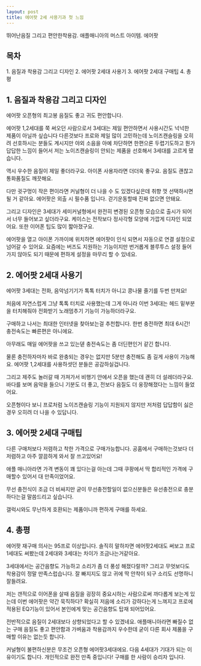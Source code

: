 ```yaml
---
layout: post
title: 에어팟 2세 사용기과 첫 느낌
---
```


뛰어난음질 그리고 편안한착용감. 애플매니아의 머스트 아이템. 에어팟

<h2>목차</h2>
1. 음질과 착용감 그리고 디자인
2. 에어팟 2세대 사용기
3. 에어팟 2세대 구매팁
4. 총평



<h2>1. 음질과 착용감 그리고 디자인</h2>
에어팟 오픈형의 최고봉 음질도 좋고 귀도 편안합니다.

에어팟 1,2세대를 쭉 써오던 사람으로서 3세대는 제일 편안하면서 사용시간도 넉넉한 제품이 아닐까 싶습니다 다른것보다 프로와 제일 많이 고민하는데 노이즈캔슬링을 오히려 선호하시는 분들도 계시지만 야외 소음을 아예 차단하면 한편으론 두렵기도하고 뭔가 답답한 느낌이 들어서 저는 노이즈캔슬링이 안되는 제품을 선호해서 3세대를 고르게 됐습니다. 

역시 우수한 음질이 제일 좋더라구요.
아이폰 사용자라면 더더욱 좋구요. 음질도 괜찮고 통화품질도 깨끗해요.

다만 귓구멍이 작은 편이라면 커널형이 더 나을 수 도 있겠다싶은데 취향 껏 선택하시면 될 거 같아요.
에어팟은 외출 시 필수품 입니다. 걷기운동할때 진짜 없으면 안돼요.

그리고 디자인은 3세대가 세미커널형에서 완전히 변경된 오픈형 모습으로 출시가 되어서 너무 들어보고 싶더라구요.
케이스는 전작보다 정사각형 모양에 가깝게 디자인 되었어요. 
또한 이어폰 팁도 많이 짧아졌구요.

에어팟을 열고 아이폰 가까이에 위치하면 에어팟이 인식 되면서 자동으로 연결 설정으로 넘어갈 수 있어요.
요즘에는 버즈도 지원하는 기능이지만 번거롭게 블루투스 설정 들어가지 않아도 되기 때문에 편하게 설정을 마무리 할 수 있네요.




<h2>2. 에어팟 2세대 사용기</h2>
에어팟 3세대는 전화, 음악넘기기가 톡톡 터치가 아니고 콩나물 줄기를 두번 만져요!

처음에 자연스럽게 그냥 톡톡 터치로 사용했는데 그게 아니라 이번 3세대는 헤드 밑부분을 터치해줘야 전화받기 노래멈추기 기능이 가능하더라구요.

구매하고 나서는 최대한 인터넷을 찾아보는걸 추천합니다.
한번 충전하면 최대 6시간! 충전속도는 빠른편은 아니에요.

아무래도 매일 에어팟을 쓰고 있는덷 충전속도는 좀 더딘편인거 같긴 합니다.

물론 충전하자마자 바로 완충되는 경우는 없지만 5분만 충전해도 좀 길게 사용이 가능해요.
에어팟 1,2세대를 사용하셧던 분들은 공감하실겁니다.

그리고 제주도 놀러갈 때 가져가서 비행기 안에서 오픈을 했는데 괜히 더 설레더라구요.
바다를 보며 음악을 들으니 기분도 더 좋고, 전보다 음질도 더 웅장해졌다는 느낌이 들었어요.

오픈형이다 보니 프로처럼 노이즈캔슬링 기능이 지원되지 않지만 저처럼 답답함이 싫은 경우 오히려 더 나을 수 있답니다.



<h2>3. 에어팟 2세대 구매팁</h2>
다른 구매처보다 저렴하고 착한 가격으로 구매가능합니다.
공홈에서 구매하는것보다 더 저렴하고 아주 깔끔하게 와서 잘 쓰고있어요!

애플 매니아라면 가격 변동이 꽤 있다는걸 아는데 그때 쿠팡에서 딱 합리적인 가격에 구매할수 있어서 대 만족이었어요.

무선 충전식이 조금 더 비싸지만 굳이 무선충전할일이 없으신분들은 유선충전으로 충분하다는걸 말씀드리고 싶습니다.

갤럭시와도 무난하게 호환되는 제품이니까 편하게 구매를 하세요.



<h2>4. 총평</h2>
에어팟 재구매 의사는 95프로 이상입니다.
솔직히 말하자면 에어팟2세대도 써보고 프로1세대도 써봤는데 2세대와 3세대는 차이가 조금나는거같아요.

3세대에서는 공간음향도 가능하고 소리가 좀 더 풍성 해졌다랄까? 그리고 무엇보다도 착용감이 정말 만족스럽습니다.
잘 빠지지도 않고 귀에 딱 안착이 되구 소리도 선명하니 잘들려요.

저는 갠적으로 이어폰을 살때 음질을 굉장히 중요시하는 사람으로써 까다롭게 보는게 있는데 이번 에어팟은 약간 묵직하다? 확실히 저음에 소리가 강하다는게 느껴지고 프로에 적용된 EQ기능이 있어서 본인에게 맞는 공간음향도 탑재 되어있어요.

전반적으로 음질이 2세대보다 상향되었다고 할 수 있겠네요.
애플매니아라면 빠질수 없는 구매 음질도 좋고 편안함과 가벼움과 착용감까지 우수한데 굳이 다른 회사 제품을 구매할 이유는 없는듯 합니다.

커널형이 불편하신분은 무조건 오픈형 에어팟3세대에요. 다음 4세대가 기대가 되는 이유이기도 합니다.
개인적으로 완전 만족 중입니다! 구매를 한 사람이 승리자 입니다.